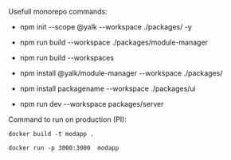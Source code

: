 Usefull monorepo commands:

- npm init --scope @yalk --workspace ./packages/<folder> -y

- npm run build --workspace ./packages/module-manager

- npm run build --workspaces

- npm install @yalk/module-manager --workspace ./packages/<folder>

- npm install packagename --workspace ./packages/ui

- npm run dev --workspace packages/server


Command to run on production (PI):

`docker build -t modapp .`

`docker run -p 3000:3000  modapp`